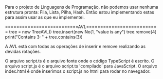 Para o projeto de Linguagens de Programação, não podemos usar nenhuma estrutura pronta: Fila, Lista, Pilha, Hash.
Então estou implementando estas para assim usar as que eu implementei.

==========================AVL==========================
tree = new TreeAVL()
tree.insert(new No(1, "value is any")
tree.remove(4)
print("Contains 3: " + tree.contains(3))

A AVL está com todas as operações de inserir e remove realizando as devidas rotações.

O arquivo script.ts é o arquivo fonte onde o código TypeScript é escrito.
O arquivo script.js é o arquivo script.ts 'compilado' para JavaScript.
O arquivo index.html é onde inserimos o script.js no html para rodar no navegador.
